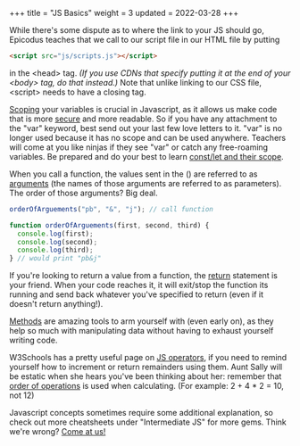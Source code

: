 +++
title = "JS Basics"
weight = 3
updated = 2022-03-28
+++

While there's some dispute as to where the link to your JS should go, Epicodus
teaches that we call to our script file in our HTML file by putting
```html
<script src="js/scripts.js"></script>
  ```
in the &lt;head&gt; tag. <i>(If you use CDNs that specify putting it at the end
of your &lt;body&gt; tag, do that instead.)</i> Note that unlike linking to our
CSS file, &lt;script&gt; needs to have a closing tag.

[Scoping](https://www.w3schools.com/js/js_scope.asp) your variables is crucial
in Javascript, as it allows us make code that is more
[secure](https://medium.com/@gemma.stiles/understanding-scope-in-javascript-40ab3763c2f8)
and more readable. So if you have any attachment to the "var" keyword, best send
out your last few love letters to it. "var" is no longer used because it has no
scope and can be used anywhere. Teachers will come at you like ninjas if they
see "var" or catch any free-roaming variables. Be prepared and do your best to
learn [const/let and their
scope](https://www.geeksforgeeks.org/difference-between-var-let-and-const-keywords-in-javascript/).

When you call a function, the values sent in the () are referred to as
[arguments](https://www.w3schools.com/js/js_function_parameters.asp) (the names
of those arguments are referred to as parameters). The order of those arguments?
Big deal.

```js
orderOfArguements("pb", "&", "j"); // call function

function orderOfArguements(first, second, third) {
  console.log(first);
  console.log(second);
  console.log(third);
} // would print "pb&j"
```

If you're looking to return a value from a function, the
[return](https://developer.mozilla.org/en-US/docs/Web/JavaScript/Reference/Statements/return)
statement is your friend. When your code reaches it, it will exit/stop the
function its running and send back whatever you've specified to return (even if
it doesn't return anything!).

[Methods](@/javascript/methods.md) are amazing tools to arm yourself with (even
early on), as they help so much with manipulating data without having to exhaust
yourself writing code.

W3Schools has a pretty useful page on [JS
operators](https://www.w3schools.com/js/js_operators.asp), if you need to remind
yourself how to increment or return remainders using them. Aunt Sally will be
estatic when she hears you've been thinking about her: remember that [order of
operations](https://www.mathsisfun.com/operation-order-pemdas.html) is used when
calculating. (For example: 2 + 4 * 2 = 10, not 12)

Javascript concepts sometimes require some additional explanation, so check out
more cheatsheets under "Intermediate JS" for more gems. Think we're wrong? [Come
at us!](@/contributing/issues.md)